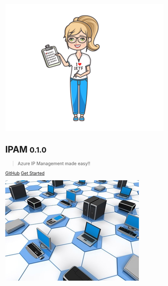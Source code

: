 <!-- _coverpage.md -->

![logo](./images/ipam-logo.png ':size=45%')

# IPAM <small>0.1.0</small>
> Azure IP Management made easy!!

[GitHub](https://github.com/Azure/ipam)
[Get Started](/README.md)

<!-- background image -->

![](./images/background5.png)
